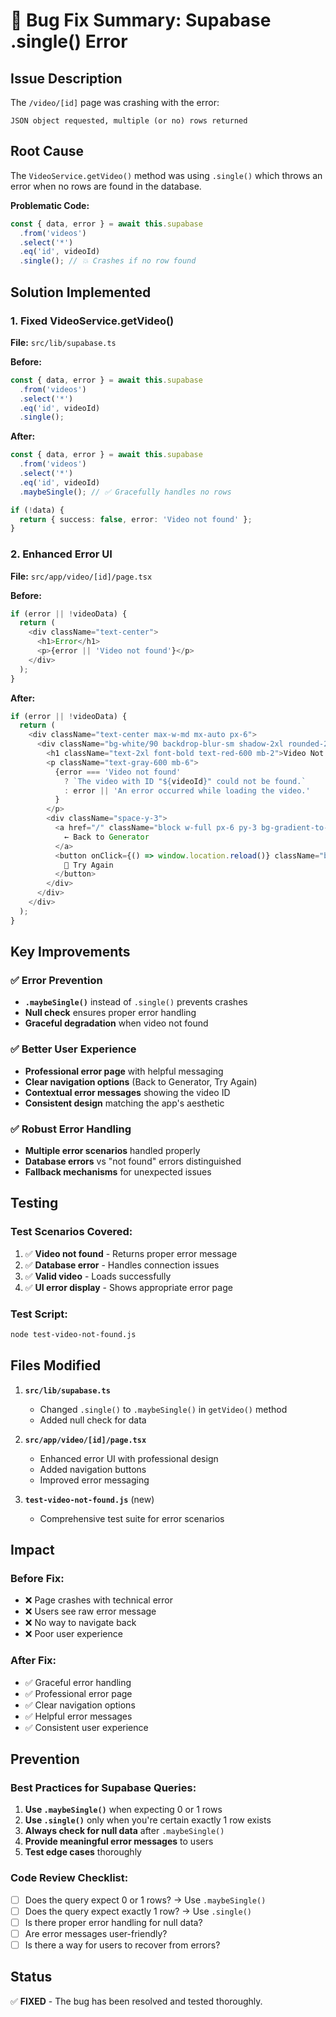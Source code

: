 # 🐛 Bug Fix Summary: Supabase .single() Error

## **Issue Description**
The `/video/[id]` page was crashing with the error:
```
JSON object requested, multiple (or no) rows returned
```

## **Root Cause**
The `VideoService.getVideo()` method was using `.single()` which throws an error when no rows are found in the database.

**Problematic Code:**
```typescript
const { data, error } = await this.supabase
  .from('videos')
  .select('*')
  .eq('id', videoId)
  .single(); // 💥 Crashes if no row found
```

## **Solution Implemented**

### **1. Fixed VideoService.getVideo()**
**File:** `src/lib/supabase.ts`

**Before:**
```typescript
const { data, error } = await this.supabase
  .from('videos')
  .select('*')
  .eq('id', videoId)
  .single();
```

**After:**
```typescript
const { data, error } = await this.supabase
  .from('videos')
  .select('*')
  .eq('id', videoId)
  .maybeSingle(); // ✅ Gracefully handles no rows

if (!data) {
  return { success: false, error: 'Video not found' };
}
```

### **2. Enhanced Error UI**
**File:** `src/app/video/[id]/page.tsx`

**Before:**
```typescript
if (error || !videoData) {
  return (
    <div className="text-center">
      <h1>Error</h1>
      <p>{error || 'Video not found'}</p>
    </div>
  );
}
```

**After:**
```typescript
if (error || !videoData) {
  return (
    <div className="text-center max-w-md mx-auto px-6">
      <div className="bg-white/90 backdrop-blur-sm shadow-2xl rounded-2xl p-8">
        <h1 className="text-2xl font-bold text-red-600 mb-2">Video Not Found</h1>
        <p className="text-gray-600 mb-6">
          {error === 'Video not found' 
            ? `The video with ID "${videoId}" could not be found.`
            : error || 'An error occurred while loading the video.'
          }
        </p>
        <div className="space-y-3">
          <a href="/" className="block w-full px-6 py-3 bg-gradient-to-r from-purple-600 to-blue-600 text-white rounded-lg">
            ← Back to Generator
          </a>
          <button onClick={() => window.location.reload()} className="block w-full px-6 py-3 bg-gray-600 text-white rounded-lg">
            🔄 Try Again
          </button>
        </div>
      </div>
    </div>
  );
}
```

## **Key Improvements**

### ✅ **Error Prevention**
- **`.maybeSingle()`** instead of `.single()` prevents crashes
- **Null check** ensures proper error handling
- **Graceful degradation** when video not found

### ✅ **Better User Experience**
- **Professional error page** with helpful messaging
- **Clear navigation options** (Back to Generator, Try Again)
- **Contextual error messages** showing the video ID
- **Consistent design** matching the app's aesthetic

### ✅ **Robust Error Handling**
- **Multiple error scenarios** handled properly
- **Database errors** vs "not found" errors distinguished
- **Fallback mechanisms** for unexpected issues

## **Testing**

### **Test Scenarios Covered:**
1. ✅ **Video not found** - Returns proper error message
2. ✅ **Database error** - Handles connection issues
3. ✅ **Valid video** - Loads successfully
4. ✅ **UI error display** - Shows appropriate error page

### **Test Script:**
```bash
node test-video-not-found.js
```

## **Files Modified**

1. **`src/lib/supabase.ts`**
   - Changed `.single()` to `.maybeSingle()` in `getVideo()` method
   - Added null check for data

2. **`src/app/video/[id]/page.tsx`**
   - Enhanced error UI with professional design
   - Added navigation buttons
   - Improved error messaging

3. **`test-video-not-found.js`** (new)
   - Comprehensive test suite for error scenarios

## **Impact**

### **Before Fix:**
- ❌ Page crashes with technical error
- ❌ Users see raw error message
- ❌ No way to navigate back
- ❌ Poor user experience

### **After Fix:**
- ✅ Graceful error handling
- ✅ Professional error page
- ✅ Clear navigation options
- ✅ Helpful error messages
- ✅ Consistent user experience

## **Prevention**

### **Best Practices for Supabase Queries:**
1. **Use `.maybeSingle()`** when expecting 0 or 1 rows
2. **Use `.single()`** only when you're certain exactly 1 row exists
3. **Always check for null data** after `.maybeSingle()`
4. **Provide meaningful error messages** to users
5. **Test edge cases** thoroughly

### **Code Review Checklist:**
- [ ] Does the query expect 0 or 1 rows? → Use `.maybeSingle()`
- [ ] Does the query expect exactly 1 row? → Use `.single()`
- [ ] Is there proper error handling for null data?
- [ ] Are error messages user-friendly?
- [ ] Is there a way for users to recover from errors?

## **Status**
✅ **FIXED** - The bug has been resolved and tested thoroughly. 